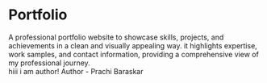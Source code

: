 # Portfolio
A professional portfolio website to showcase skills, projects, and achievements in a clean and visually appealing way. it highlights expertise, work samples, and contact information, providing a comprehensive view of my professional journey.
<br>
hiii i am author!
Author - Prachi Baraskar

